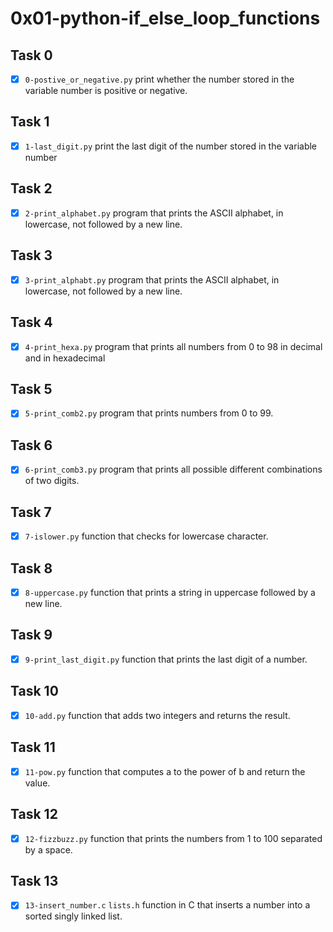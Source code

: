 # 0x01-python-if_else_loop_functions

## Task 0
- [x] `0-postive_or_negative.py` print whether the number stored in the variable number is positive or negative.

## Task 1
- [x] `1-last_digit.py` print the last digit of the number stored in the variable number

## Task 2
- [x] `2-print_alphabet.py` program that prints the ASCII alphabet, in lowercase, not followed by a new line.

## Task 3
- [x] `3-print_alphabt.py` program that prints the ASCII alphabet, in lowercase, not followed by a new line.

## Task 4
- [x] `4-print_hexa.py` program that prints all numbers from 0 to 98 in decimal and in hexadecimal 

## Task 5
- [x] `5-print_comb2.py` program that prints numbers from 0 to 99.

## Task 6
-[x] `6-print_comb3.py` program that prints all possible different combinations of two digits.

## Task 7
- [x] `7-islower.py` function that checks for lowercase character.

## Task 8
- [x] `8-uppercase.py` function that prints a string in uppercase followed by a new line.

## Task 9
- [x] `9-print_last_digit.py` function that prints the last digit of a number.

## Task 10
- [x] `10-add.py` function that adds two integers and returns the result.

## Task 11
- [x] `11-pow.py` function that computes a to the power of b and return the value.

## Task 12
- [x] `12-fizzbuzz.py` function that prints the numbers from 1 to 100 separated by a space.

## Task 13
- [x] `13-insert_number.c` `lists.h` function in C that inserts a number into a sorted singly linked list.

